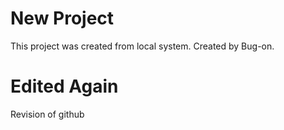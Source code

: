 # New Project
This project was created from local system.
Created by Bug-on.

# Edited Again
Revision of github